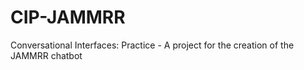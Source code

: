 # CIP-JAMMRR
 Conversational Interfaces: Practice - A project for the creation of the JAMMRR chatbot
